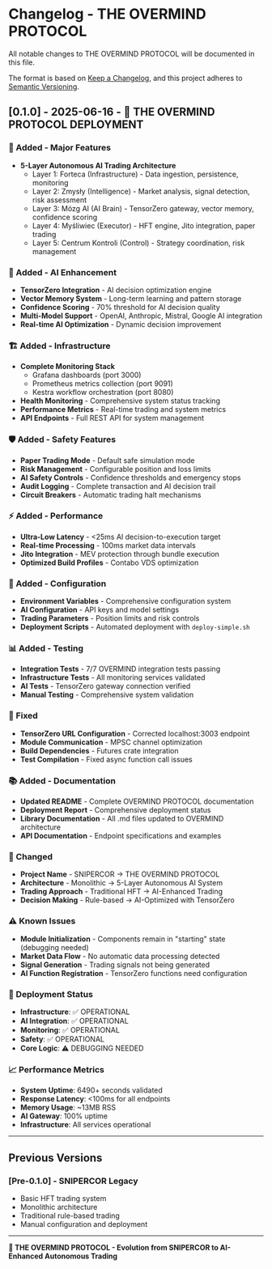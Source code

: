 # Changelog - THE OVERMIND PROTOCOL

All notable changes to THE OVERMIND PROTOCOL will be documented in this file.

The format is based on [Keep a Changelog](https://keepachangelog.com/en/1.0.0/),
and this project adheres to [Semantic Versioning](https://semver.org/spec/v2.0.0.html).

## [0.1.0] - 2025-06-16 - 🎉 THE OVERMIND PROTOCOL DEPLOYMENT

### 🚀 Added - Major Features
- **5-Layer Autonomous AI Trading Architecture**
  - Layer 1: Forteca (Infrastructure) - Data ingestion, persistence, monitoring
  - Layer 2: Zmysły (Intelligence) - Market analysis, signal detection, risk assessment
  - Layer 3: Mózg AI (AI Brain) - TensorZero gateway, vector memory, confidence scoring
  - Layer 4: Myśliwiec (Executor) - HFT engine, Jito integration, paper trading
  - Layer 5: Centrum Kontroli (Control) - Strategy coordination, risk management

### 🤖 Added - AI Enhancement
- **TensorZero Integration** - AI decision optimization engine
- **Vector Memory System** - Long-term learning and pattern storage
- **Confidence Scoring** - 70% threshold for AI decision quality
- **Multi-Model Support** - OpenAI, Anthropic, Mistral, Google AI integration
- **Real-time AI Optimization** - Dynamic decision improvement

### 🏗️ Added - Infrastructure
- **Complete Monitoring Stack**
  - Grafana dashboards (port 3000)
  - Prometheus metrics collection (port 9091)
  - Kestra workflow orchestration (port 8080)
- **Health Monitoring** - Comprehensive system status tracking
- **Performance Metrics** - Real-time trading and system metrics
- **API Endpoints** - Full REST API for system management

### 🛡️ Added - Safety Features
- **Paper Trading Mode** - Default safe simulation mode
- **Risk Management** - Configurable position and loss limits
- **AI Safety Controls** - Confidence thresholds and emergency stops
- **Audit Logging** - Complete transaction and AI decision trail
- **Circuit Breakers** - Automatic trading halt mechanisms

### ⚡ Added - Performance
- **Ultra-Low Latency** - <25ms AI decision-to-execution target
- **Real-time Processing** - 100ms market data intervals
- **Jito Integration** - MEV protection through bundle execution
- **Optimized Build Profiles** - Contabo VDS optimization

### 🔧 Added - Configuration
- **Environment Variables** - Comprehensive configuration system
- **AI Configuration** - API keys and model settings
- **Trading Parameters** - Position limits and risk controls
- **Deployment Scripts** - Automated deployment with `deploy-simple.sh`

### 📊 Added - Testing
- **Integration Tests** - 7/7 OVERMIND integration tests passing
- **Infrastructure Tests** - All monitoring services validated
- **AI Tests** - TensorZero gateway connection verified
- **Manual Testing** - Comprehensive system validation

### 🐛 Fixed
- **TensorZero URL Configuration** - Corrected localhost:3003 endpoint
- **Module Communication** - MPSC channel optimization
- **Build Dependencies** - Futures crate integration
- **Test Compilation** - Fixed async function call issues

### 📚 Added - Documentation
- **Updated README** - Complete OVERMIND PROTOCOL documentation
- **Deployment Report** - Comprehensive deployment status
- **Library Documentation** - All .md files updated to OVERMIND architecture
- **API Documentation** - Endpoint specifications and examples

### 🔄 Changed
- **Project Name** - SNIPERCOR → THE OVERMIND PROTOCOL
- **Architecture** - Monolithic → 5-Layer Autonomous AI System
- **Trading Approach** - Traditional HFT → AI-Enhanced Trading
- **Decision Making** - Rule-based → AI-Optimized with TensorZero

### ⚠️ Known Issues
- **Module Initialization** - Components remain in "starting" state (debugging needed)
- **Market Data Flow** - No automatic data processing detected
- **Signal Generation** - Trading signals not being generated
- **AI Function Registration** - TensorZero functions need configuration

### 🎯 Deployment Status
- **Infrastructure**: ✅ OPERATIONAL
- **AI Integration**: ✅ OPERATIONAL
- **Monitoring**: ✅ OPERATIONAL
- **Safety**: ✅ OPERATIONAL
- **Core Logic**: ⚠️ DEBUGGING NEEDED

### 📈 Performance Metrics
- **System Uptime**: 6490+ seconds validated
- **Response Latency**: <100ms for all endpoints
- **Memory Usage**: ~13MB RSS
- **AI Gateway**: 100% uptime
- **Infrastructure**: All services operational

---

## Previous Versions

### [Pre-0.1.0] - SNIPERCOR Legacy
- Basic HFT trading system
- Monolithic architecture
- Traditional rule-based trading
- Manual configuration and deployment

---

**🧠 THE OVERMIND PROTOCOL - Evolution from SNIPERCOR to AI-Enhanced Autonomous Trading**
